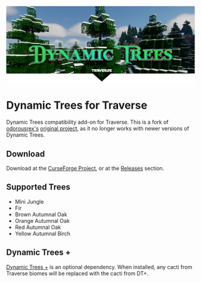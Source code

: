 <img src="/src/main/resources/dtt-cover.png" alt="banner" width="1176"/>

# Dynamic Trees for Traverse
Dynamic Trees compatibility add-on for Traverse. This is a fork of [odorousrex's](https://github.com/odorousrex) [original project](https://github.com/odorousrex/DynamicTreesTraverse), as it no longer works with newer versions of Dynamic Trees. 

## Download
Download at the [CurseForge Project](https://www.curseforge.com/minecraft/mc-mods/dynamic-trees-traverse), or at the [Releases](https://github.com/Harleyoc1/DynamicTreesTraverse/releases) section.

## Supported Trees
- Mini Jungle
- Fir
- Brown Autumnal Oak
- Orange Autumnal Oak
- Red Autumnal Oak
- Yellow Autumnal Birch

## Dynamic Trees +
[Dynamic Trees +](https://www.curseforge.com/minecraft/mc-mods/dynamictreesplus) is an optional dependency. When installed, any cacti from Traverse biomes will be replaced with the cacti from DT+. 